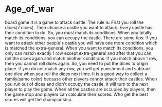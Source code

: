 # Age_of_war
board game
It is a game to attack castle.
The rule is:
First you roll the dices(7 dices). Then choose a castle you want to attack. Every castle has their condition to do. So, you must match its conditions.
When you totally match its conditions, you can occupy the castle.
There are some tips:
If you want to attack other people's castle you will have one more condition which is matched the extra-general. 
When you want to match its conditions, you only can match exactly 1 row except extra-general and after that you can roll the dices again and match another conditions.
If you match above 1 row, then you cannot roll dices again. So, you need to put the dices to origin place.
If you do not match any row, you will get punishment and subtract one dice when you roll the dices next time.
It is a good way to collect a family(same color) because other players cannot attack their castles.
When you run out of dices and didn't occupy the castle, it will turn to the next player to play the game.
When all the castles are occupied by players, then the game stop and players can calculate their scores.
Who get the best scores will get the championship.

